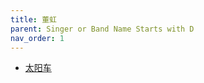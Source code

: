 ```yaml
---
title: 董虹
parent: Singer or Band Name Starts with D
nav_order: 1
---
```


- [太阳车](/lyrics/Dong_Hong/taiyangche)